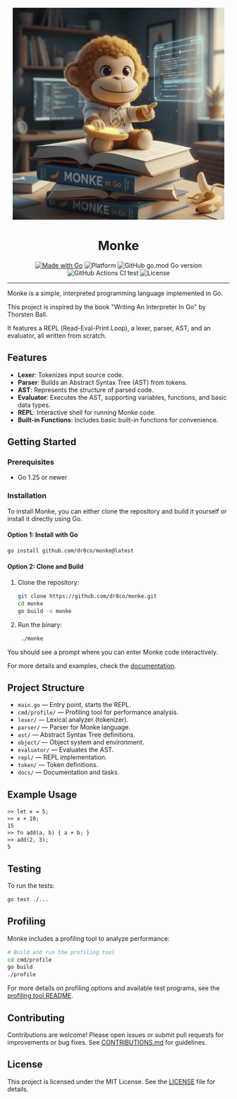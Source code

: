 <p align="center">
  <img src="./assets/monke-480p.png" alt="monke logo (generated by Google Gemini)" height="480" width="480" >
</p>

<h1 align="center">Monke</h1>

<p align="center">
  <a href="https://golang.org"><img alt="Made with Go" src="https://img.shields.io/badge/Made%20with-Go-00ADD8?logo=go"></a>
  <img alt="Platform" src="https://img.shields.io/badge/platform-linux%20%7C%20macOS%20%7C%20Windows-blue">
  <img alt="GitHub go.mod Go version" src="https://img.shields.io/github/go-mod/go-version/dr8co/monke?logo=go">
  <img alt="GitHub Actions CI test" src="https://github.com/dr8co/monke/actions/workflows/go.yml/badge.svg">
  <img alt="License" src="https://img.shields.io/github/license/dr8co/monke?color=blue">
</p>

---

Monke is a simple, interpreted programming language implemented in Go.

This project is inspired by the book "Writing An Interpreter In Go" by Thorsten Ball.

It features a REPL (Read-Eval-Print Loop), a lexer, parser, AST, and an evaluator, all written from scratch.

## Features

- **Lexer**: Tokenizes input source code.
- **Parser**: Builds an Abstract Syntax Tree (AST) from tokens.
- **AST**: Represents the structure of parsed code.
- **Evaluator**: Executes the AST, supporting variables, functions, and basic data types.
- **REPL**: Interactive shell for running Monke code.
- **Built-in Functions**: Includes basic built-in functions for convenience.

## Getting Started

### Prerequisites

- Go 1.25 or newer

### Installation

To install Monke, you can either clone the repository and build it yourself or install it directly using Go.

#### Option 1: Install with Go

```sh
go install github.com/dr8co/monke@latest
```

#### Option 2: Clone and Build

1. Clone the repository:

   ```sh
   git clone https://github.com/dr8co/monke.git
   cd monke
   go build -o monke
   ```

2. Run the binary:

   ```sh
    ./monke
    ```

You should see a prompt where you can enter Monke code interactively.

For more details and examples, check the [documentation](./docs/README.md).

## Project Structure

- `main.go` — Entry point, starts the REPL.
- `cmd/profile/` — Profiling tool for performance analysis.
- `lexer/` — Lexical analyzer (tokenizer).
- `parser/` — Parser for Monke language.
- `ast/` — Abstract Syntax Tree definitions.
- `object/` — Object system and environment.
- `evaluator/` — Evaluates the AST.
- `repl/` — REPL implementation.
- `token/` — Token definitions.
- `docs/` — Documentation and tasks.

## Example Usage

```console
>> let x = 5;
>> x + 10;
15
>> fn add(a, b) { a + b; }
>> add(2, 3);
5
```

## Testing

To run the tests:

```sh
go test ./...
```

## Profiling

Monke includes a profiling tool to analyze performance:

```sh
# Build and run the profiling tool
cd cmd/profile
go build
./profile
```

For more details on profiling options and available test programs, see
the [profiling tool README](./cmd/profile/README.md).

## Contributing

Contributions are welcome! Please open issues or submit pull requests for improvements or bug fixes.
See [CONTRIBUTIONS.md](./CONTRIBUTIONS.md) for guidelines.

## License

This project is licensed under the MIT License.
See the [LICENSE](./LICENSE) file for details.
